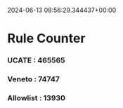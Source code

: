 2024-06-13 08:56:29.344437+00:00
# Rule Counter 
 ### UCATE : 465565

 ### Veneto : 74747

 ### Allowlist : 13930